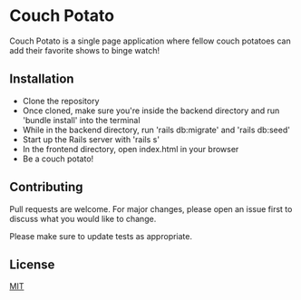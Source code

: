 # Couch Potato

Couch Potato is a single page application where fellow couch potatoes can add their favorite shows to binge watch!

## Installation

- Clone the repository
- Once cloned, make sure you're inside the backend directory and run 'bundle install' into the terminal
- While in the backend directory, run 'rails db:migrate' and 'rails db:seed' 
- Start up the Rails server with 'rails s'
- In the frontend directory, open index.html in your browser
- Be a couch potato!


## Contributing
Pull requests are welcome. For major changes, please open an issue first to discuss what you would like to change.

Please make sure to update tests as appropriate.

## License
[MIT](https://choosealicense.com/licenses/mit/)
